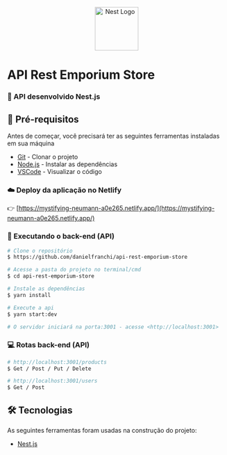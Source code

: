 <p align="center">
  <a href="http://nestjs.com/" target="blank"><img src="https://nestjs.com/img/logo-small.svg" width="100" alt="Nest Logo" /></a>
</p>

[circleci-image]: https://img.shields.io/circleci/build/github/nestjs/nest/master?token=abc123def456
[circleci-url]: https://circleci.com/gh/nestjs/nest

 # API Rest Emporium Store
 
### :rocket: API desenvolvido Nest.js

## :wrench: Pré-requisitos

Antes de começar, você precisará ter as seguintes ferramentas instaladas em sua máquina

- [Git](https://git-scm.com) - Clonar o projeto
- [Node.js](https://nodejs.org/en/) - Instalar as dependências
- [VSCode](https://code.visualstudio.com/) - Visualizar o código

### :cloud: Deploy da aplicação no Netlify

:point_right:  [https://mystifying-neumann-a0e265.netlify.app/](https://mystifying-neumann-a0e265.netlify.app/)

### 🎲 Executando o back-end (API)

```bash
# Clone o repositório
$ https://github.com/danielfranchi/api-rest-emporium-store

# Acesse a pasta do projeto no terminal/cmd 
$ cd api-rest-emporium-store

# Instale as dependências
$ yarn install

# Execute a api
$ yarn start:dev

# O servidor iniciará na porta:3001 - acesse <http://localhost:3001>
```

### :computer: Rotas back-end (API)

```bash
# http://localhost:3001/products
$ Get / Post / Put / Delete

# http://localhost:3001/users
$ Get / Post 
```

## 🛠 Tecnologias

As seguintes ferramentas foram usadas na construção do projeto:

- [Nest.js](https://nestjs.com/)
